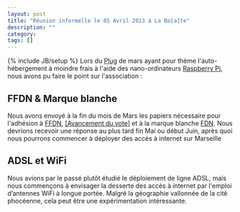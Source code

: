 ```yaml
---
layout: post
title: "Réunion informelle le 05 Avril 2013 à La Bo[a]te"
description: ""
category:
tags: []
---
```

{% include JB/setup %}
Lors du [Plug](http://plugfr.org) de mars ayant pour thème l'auto-hébergement à
moindre frais à l'aide des nano-ordinateurs
[Raspberry Pi](http://www.raspberrypi.org/), nous avons pu faire le point sur
l'association :

## FFDN & Marque blanche

Nous avons envoyé à la fin du mois de Mars les papiers nécessaire pour
l'adhésion à [FFDN](http://www.ffdn.org/), [\[Avancement du vote\]](https://vote.ffdn.org/vote/12) et à la marque blanche
[FDN](http://www.fdn.org/). Nous devrions recevoir une réponse au plus tard fin
Mai ou début Juin, après quoi nous pourrons commencer à déployer des accès à
internet sur Marseille

## ADSL et WiFi

Nous avions par le passé plutôt étudié le déploiement de ligne ADSL, mais nous
commençons à envisager la desserte des accès à internet par l'emploi d’antennes
WiFi à longue portée. Malgré la géographie vallonnée de la cité phocéenne, cela
peut être une expérimentation intéressante.
